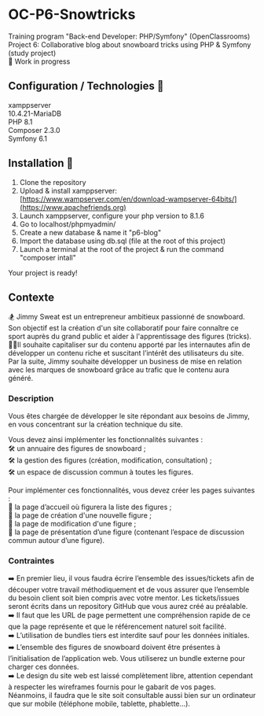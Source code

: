 # OC-P6-Snowtricks
Training program "Back-end Developer: PHP/Symfony" (OpenClassrooms)<br>
Project 6:  Collaborative blog about snowboard tricks using PHP & Symfony (study project)<br>
🚧 Work in progress

## Configuration / Technologies 🚧

xamppserver<br>
10.4.21-MariaDB<br>
PHP 8.1<br>
Composer 2.3.0<br>
Symfony 6.1

## Installation 🚧

1.  Clone the repository
2.  Upload & install xamppserver: [https://www.wampserver.com/en/download-wampserver-64bits/](https://www.apachefriends.org)
3.  Launch xamppserver, configure your php version to 8.1.6
4.  Go to localhost/phpmyadmin/
5.  Create a new database & name it "p6-blog"
6.  Import the database using db.sql (file at the root of this project)
7.  Launch a terminal at the root of the project & run the command "composer intall"

Your project is ready!

## Contexte

🏂 Jimmy Sweat est un entrepreneur ambitieux passionné de snowboard. Son objectif est la création d'un site collaboratif pour faire connaître ce sport auprès du grand public et aider à l'apprentissage des figures (tricks).
<br>👨‍💼Il souhaite capitaliser sur du contenu apporté par les internautes afin de développer un contenu riche et suscitant l’intérêt des utilisateurs du site. Par la suite, Jimmy souhaite développer un business de mise en relation avec les marques de snowboard grâce au trafic que le contenu aura généré.

### Description
Vous êtes chargée de développer le site répondant aux besoins de Jimmy, en vous concentrant sur la création technique du site.

Vous devez ainsi implémenter les fonctionnalités suivantes : 
<br>🛠 un annuaire des figures de snowboard ;
<br>🛠 la gestion des figures (création, modification, consultation) ;
<br>🛠 un espace de discussion commun à toutes les figures.

Pour implémenter ces fonctionnalités, vous devez créer les pages suivantes :
<br>📄 la page d’accueil où figurera la liste des figures ; 
<br>📄 la page de création d'une nouvelle figure ;
<br>📄 la page de modification d'une figure ;
<br>📄 la page de présentation d’une figure (contenant l’espace de discussion commun autour d’une figure).

### Contraintes

➡️ En premier lieu, il vous faudra écrire l’ensemble des issues/tickets afin de découper votre travail méthodiquement et de vous assurer que l’ensemble du besoin client soit bien compris avec votre mentor. Les tickets/issues seront écrits dans un repository GitHub que vous aurez créé au préalable.
<br>
➡️ Il faut que les URL de page permettent une compréhension rapide de ce que la page représente et que le référencement naturel soit facilité.
<br>
➡️ L’utilisation de bundles tiers est interdite sauf pour les données initiales.
<br>
➡️ L’ensemble des figures de snowboard doivent être présentes à l’initialisation de l’application web. Vous utiliserez un bundle externe pour charger ces données.
<br>
➡️ Le design du site web est laissé complètement libre, attention cependant à respecter les wireframes fournis pour le gabarit de vos pages. Néanmoins, il faudra que le site soit consultable aussi bien sur un ordinateur que sur mobile (téléphone mobile, tablette, phablette…).
